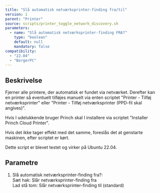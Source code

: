 ```yaml
---
title: "Slå automatisk netværksprinter-finding fra/til"
version: 1
parent: "Printer"
source: scripts/printer_toggle_network_discovery.sh
parameters:
  - name: "Slå automatisk netværksprinter-finding FRA?"
    type: "boolean"
    default: null
    mandatory: false
compatibility:  
  - "22.04"
  - "BorgerPC"
---
```


## Beskrivelse
Fjerner alle printere, der automatisk er fundet via netværket.
Derefter kan en printer så eventuelt tilføjes manuelt via enten scriptet "Printer - Tilføj netværksprinter" eller "Printer - Tilføj netværksprinter (PPD-fil skal angives)".

Hvis I udelukkende bruger Princh skal I installere via scriptet "Installer Princh Cloud Printer".

Hvis det ikke tager effekt med det samme, foreslås det at genstarte maskinen, efter scriptet er kørt.

Dette script er blevet testet og virker på Ubuntu 22.04.

## Parametre
1. Slå automatisk netværksprinter-finding fra?:\
Sæt hak: Slår netværksprinter-finding fra\
Lad stå tom: Slår netværksprinter-finding til (standard)